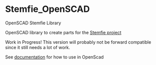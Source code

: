 # Stemfie_OpenSCAD
OpenSCAD Stemfie Library

OpenSCAD library to create parts for the [Stemfie project](https://stemfie.org)

Work in Progress! This version will probably not be forward compatible since it still needs a lot of work.

See [documentation](/docs/stemfie.scad.md) for how to use in OpenScad
